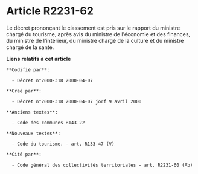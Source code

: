 # Article R2231-62

Le décret prononçant le classement est pris sur le rapport du ministre chargé du tourisme, après avis du ministre de
l'économie et des finances, du ministre de l'intérieur, du ministre chargé de la culture et du ministre chargé de la santé.

**Liens relatifs à cet article**

	**Codifié par**:

	  - Décret n°2000-318 2000-04-07

	**Créé par**:

	  - Décret n°2000-318 2000-04-07 jorf 9 avril 2000

	**Anciens textes**:

	  - Code des communes R143-22

	**Nouveaux textes**:

	  - Code du tourisme. - art. R133-47 (V)

	**Cité par**:

	  - Code général des collectivités territoriales - art. R2231-60 (Ab)
